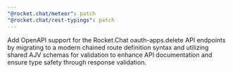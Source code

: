 ```yaml
---
"@rocket.chat/meteor": patch
"@rocket.chat/rest-typings": patch
---
```


Add OpenAPI support for the Rocket.Chat oauth-apps.delete API endpoints by migrating to a modern chained route definition syntax and utilizing shared AJV schemas for validation to enhance API documentation and ensure type safety through response validation.
